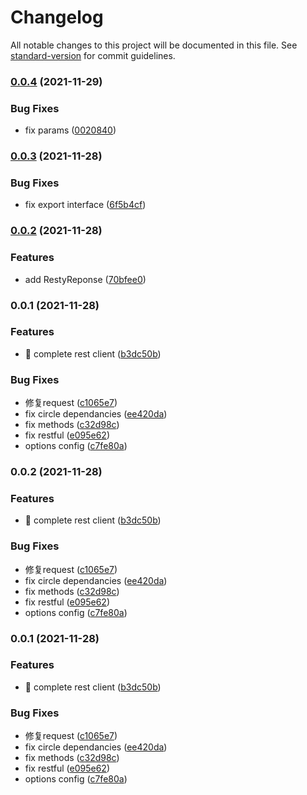 # Changelog

All notable changes to this project will be documented in this file. See [standard-version](https://github.com/conventional-changelog/standard-version) for commit guidelines.

### [0.0.4](https://github.com/vnues/resty-client/compare/v0.0.3...v0.0.4) (2021-11-29)


### Bug Fixes

* fix params ([0020840](https://github.com/vnues/resty-client/commit/0020840f0ec9e93d05ab0e8bb158fd54d997a3c6))

### [0.0.3](https://github.com/vnues/resty-client/compare/v0.0.2...v0.0.3) (2021-11-28)


### Bug Fixes

* fix export interface ([6f5b4cf](https://github.com/vnues/resty-client/commit/6f5b4cfd196b196aa1451863f139feb230f14f01))

### [0.0.2](https://github.com/vnues/resty-client/compare/v0.0.1...v0.0.2) (2021-11-28)


### Features

* add RestyReponse ([70bfee0](https://github.com/vnues/resty-client/commit/70bfee0a77df16efbf8e4f0cf2bfde4646ef5e67))

### 0.0.1 (2021-11-28)


### Features

* 🎸 complete rest client ([b3dc50b](https://github.com/vnues/resty-client/commit/b3dc50b75cd485fddc6d07cdf48aec9f1b85759c))


### Bug Fixes

* 修复request ([c1065e7](https://github.com/vnues/resty-client/commit/c1065e7ec005411c27d88a87843ee5e886ce1b22))
* fix circle dependancies ([ee420da](https://github.com/vnues/resty-client/commit/ee420daca0c8fd299d533eb3dc1384f50b4ccbbf))
* fix methods ([c32d98c](https://github.com/vnues/resty-client/commit/c32d98c073eb41f2d455af9eb1ab1b4cde7a9be6))
* fix restful ([e095e62](https://github.com/vnues/resty-client/commit/e095e62bf168cb791695845e233805124fc00375))
* options config ([c7fe80a](https://github.com/vnues/resty-client/commit/c7fe80a43c27bce5855007498b1258ed1ce8189d))

### 0.0.2 (2021-11-28)


### Features

* 🎸 complete rest client ([b3dc50b](https://github.com/vnues/resty-client/commit/b3dc50b75cd485fddc6d07cdf48aec9f1b85759c))


### Bug Fixes

* 修复request ([c1065e7](https://github.com/vnues/resty-client/commit/c1065e7ec005411c27d88a87843ee5e886ce1b22))
* fix circle dependancies ([ee420da](https://github.com/vnues/resty-client/commit/ee420daca0c8fd299d533eb3dc1384f50b4ccbbf))
* fix methods ([c32d98c](https://github.com/vnues/resty-client/commit/c32d98c073eb41f2d455af9eb1ab1b4cde7a9be6))
* fix restful ([e095e62](https://github.com/vnues/resty-client/commit/e095e62bf168cb791695845e233805124fc00375))
* options config ([c7fe80a](https://github.com/vnues/resty-client/commit/c7fe80a43c27bce5855007498b1258ed1ce8189d))

### 0.0.1 (2021-11-28)


### Features

* 🎸 complete rest client ([b3dc50b](https://github.com/vnues/resty-client/commit/b3dc50b75cd485fddc6d07cdf48aec9f1b85759c))


### Bug Fixes

* 修复request ([c1065e7](https://github.com/vnues/resty-client/commit/c1065e7ec005411c27d88a87843ee5e886ce1b22))
* fix circle dependancies ([ee420da](https://github.com/vnues/resty-client/commit/ee420daca0c8fd299d533eb3dc1384f50b4ccbbf))
* fix methods ([c32d98c](https://github.com/vnues/resty-client/commit/c32d98c073eb41f2d455af9eb1ab1b4cde7a9be6))
* fix restful ([e095e62](https://github.com/vnues/resty-client/commit/e095e62bf168cb791695845e233805124fc00375))
* options config ([c7fe80a](https://github.com/vnues/resty-client/commit/c7fe80a43c27bce5855007498b1258ed1ce8189d))
